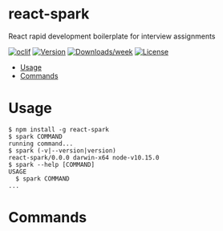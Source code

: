react-spark
===========

React rapid development boilerplate for interview assignments

[![oclif](https://img.shields.io/badge/cli-oclif-brightgreen.svg)](https://oclif.io)
[![Version](https://img.shields.io/npm/v/react-spark.svg)](https://npmjs.org/package/react-spark)
[![Downloads/week](https://img.shields.io/npm/dw/react-spark.svg)](https://npmjs.org/package/react-spark)
[![License](https://img.shields.io/npm/l/react-spark.svg)](https://github.com/dmigliorisi/react-spark/blob/master/package.json)

<!-- toc -->
* [Usage](#usage)
* [Commands](#commands)
<!-- tocstop -->
# Usage
<!-- usage -->
```sh-session
$ npm install -g react-spark
$ spark COMMAND
running command...
$ spark (-v|--version|version)
react-spark/0.0.0 darwin-x64 node-v10.15.0
$ spark --help [COMMAND]
USAGE
  $ spark COMMAND
...
```
<!-- usagestop -->
# Commands
<!-- commands -->

<!-- commandsstop -->

